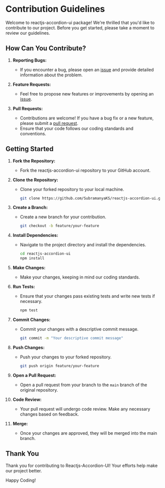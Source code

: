 # Contribution Guidelines

Welcome to reactjs-accordion-ui package! We're thrilled that you'd like to contribute to our project. Before you get started, please take a moment to review our guidelines.

<!-- ## Code of Conduct

Please read and adhere to our [Code of Conduct](CODE_OF_CONDUCT.md) to foster an open and inclusive community. -->

## How Can You Contribute?

1. **Reporting Bugs:**
   - If you encounter a bug, please open an [issue](https://github.com/SubramanyaKS/reactjs-accordion-ui/issues) and provide detailed information about the problem.

2. **Feature Requests:**
   - Feel free to propose new features or improvements by opening an [issue](https://github.com/SubramanyaKS/reactjs-accordion-ui/issues).

3. **Pull Requests:**
   - Contributions are welcome! If you have a bug fix or a new feature, please submit a [pull request](https://github.com/SubramanyaKS/reactjs-accordion-ui/pulls).
   - Ensure that your code follows our coding standards and conventions.

## Getting Started

1. **Fork the Repository:**
   - Fork the reactjs-accordion-ui repository to your GitHub account.

2. **Clone the Repository:**
   - Clone your forked repository to your local machine.
     ```bash
     git clone https://github.com/SubramanyaKS/reactjs-accordion-ui.git
     ```

3. **Create a Branch:**
   - Create a new branch for your contribution.
     ```bash
     git checkout -b feature/your-feature
     ```

4. **Install Dependencies:**
   - Navigate to the project directory and install the dependencies.
     ```bash
     cd reactjs-accordion-ui
     npm install
     ```

5. **Make Changes:**
   - Make your changes, keeping in mind our coding standards.

6. **Run Tests:**
   - Ensure that your changes pass existing tests and write new tests if necessary.
     ```bash
     npm test
     ```

7. **Commit Changes:**
   - Commit your changes with a descriptive commit message.
     ```bash
     git commit -m "Your descriptive commit message"
     ```

8. **Push Changes:**
   - Push your changes to your forked repository.
     ```bash
     git push origin feature/your-feature
     ```

9. **Open a Pull Request:**
   - Open a pull request from your branch to the `main` branch of the original repository.

10. **Code Review:**
    - Your pull request will undergo code review. Make any necessary changes based on feedback.

11. **Merge:**
    - Once your changes are approved, they will be merged into the main branch.

## Thank You

Thank you for contributing to Reactjs-Accordion-UI! Your efforts help make our project better.

Happy Coding!
